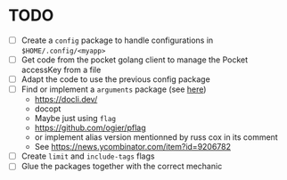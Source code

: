 # TODO

 - [ ] Create a `config` package to handle configurations in `$HOME/.config/<myapp>`
 - [ ] Get code from the pocket golang client to manage the Pocket accessKey from a file
 - [ ] Adapt the code to use the previous config package
 - [ ] Find or implement a `arguments` package (see [here](https://github.com/avelino/awesome-go#standard-cli))
   - https://docli.dev/
   - docopt
   - Maybe just using `flag`
   - https://github.com/ogier/pflag
   - or implement alias version mentionned by russ cox in its comment
   - See https://news.ycombinator.com/item?id=9206782
 - [ ] Create `limit` and `include-tags` flags
 - [ ] Glue the packages together with the correct mechanic
